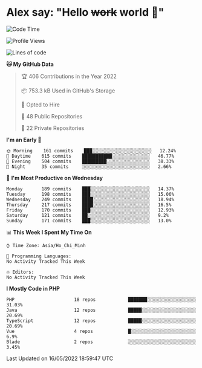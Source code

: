 # Alex say: "Hello ~~work~~ world 🐾"

<!--START_SECTION:waka-->
![Code Time](http://img.shields.io/badge/Code%20Time-837%20hrs%2057%20mins-blue)

![Profile Views](http://img.shields.io/badge/Profile%20Views-9-blue)

![Lines of code](https://img.shields.io/badge/From%20Hello%20World%20I%27ve%20Written-647%20Thousand%20lines%20of%20code-blue)

**🐱 My GitHub Data** 

> 🏆 406 Contributions in the Year 2022
 > 
> 📦 753.3 kB Used in GitHub's Storage 
 > 
> 💼 Opted to Hire
 > 
> 📜 48 Public Repositories 
 > 
> 🔑 22 Private Repositories  
 > 
**I'm an Early 🐤** 

```text
🌞 Morning    161 commits    ███░░░░░░░░░░░░░░░░░░░░░░   12.24% 
🌆 Daytime    615 commits    ███████████░░░░░░░░░░░░░░   46.77% 
🌃 Evening    504 commits    █████████░░░░░░░░░░░░░░░░   38.33% 
🌙 Night      35 commits     ░░░░░░░░░░░░░░░░░░░░░░░░░   2.66%

```
📅 **I'm Most Productive on Wednesday** 

```text
Monday       189 commits    ███░░░░░░░░░░░░░░░░░░░░░░   14.37% 
Tuesday      198 commits    ███░░░░░░░░░░░░░░░░░░░░░░   15.06% 
Wednesday    249 commits    ████░░░░░░░░░░░░░░░░░░░░░   18.94% 
Thursday     217 commits    ████░░░░░░░░░░░░░░░░░░░░░   16.5% 
Friday       170 commits    ███░░░░░░░░░░░░░░░░░░░░░░   12.93% 
Saturday     121 commits    ██░░░░░░░░░░░░░░░░░░░░░░░   9.2% 
Sunday       171 commits    ███░░░░░░░░░░░░░░░░░░░░░░   13.0%

```


📊 **This Week I Spent My Time On** 

```text
⌚︎ Time Zone: Asia/Ho_Chi_Minh

💬 Programming Languages: 
No Activity Tracked This Week

🔥 Editors: 
No Activity Tracked This Week

```

**I Mostly Code in PHP** 

```text
PHP                      18 repos            ███████░░░░░░░░░░░░░░░░░░   31.03% 
Java                     12 repos            █████░░░░░░░░░░░░░░░░░░░░   20.69% 
TypeScript               12 repos            █████░░░░░░░░░░░░░░░░░░░░   20.69% 
Vue                      4 repos             █░░░░░░░░░░░░░░░░░░░░░░░░   6.9% 
Blade                    2 repos             ░░░░░░░░░░░░░░░░░░░░░░░░░   3.45%

```



 Last Updated on 16/05/2022 18:59:47 UTC
<!--END_SECTION:waka-->
